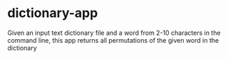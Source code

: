 dictionary-app
==============
Given an input text dictionary file and a word from 2-10 characters in the command line, this app returns all permutations of the given word in the dictionary 
